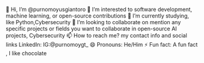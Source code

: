 👋 Hi, I’m @purnomoyusgiantoro
👀 I’m interested to software development, machine learning, or open-source contributions
🌱 I’m currently studying, like Python,Cybersecurity
💞️ I’m looking to collaborate on mention any specific projects or fields you want to collaborate in open-source AI projects, Cybersecurity
📫 How to reach me? my contact info and social links LinkedIn: IG:@purnomoygt_
😄 Pronouns: He/Him
⚡ Fun fact: A fun fact , I like chocolate

